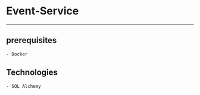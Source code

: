 # Event-Service
---

<!--[![GitHub Workflow Status]]-->
<!--[![codecov]]-->
<!--[![License: MIT]-->
<!--![Develop on Okteto]-->

## prerequisites
    - Docker

## Technologies
    - SQL Alchemy
